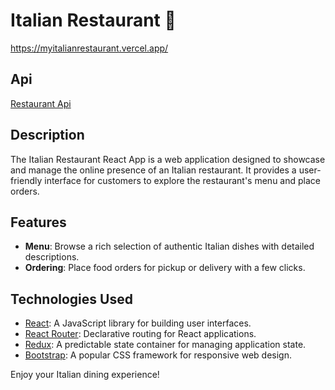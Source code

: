 # Italian Restaurant 🍷

https://myitalianrestaurant.vercel.app/

## Api

[Restaurant Api](https://github.com/dima-hlebov/react-restaurant-api)

## Description

The Italian Restaurant React App is a web application designed to showcase and manage the online presence of an Italian restaurant. It provides a user-friendly interface for customers to explore the restaurant's menu and place orders.

## Features

- **Menu**: Browse a rich selection of authentic Italian dishes with detailed descriptions.
- **Ordering**: Place food orders for pickup or delivery with a few clicks.

## Technologies Used

- [React](https://reactjs.org/): A JavaScript library for building user interfaces.
- [React Router](https://reactrouter.com/): Declarative routing for React applications.
- [Redux](https://redux.js.org/): A predictable state container for managing application state.
- [Bootstrap](https://getbootstrap.com/): A popular CSS framework for responsive web design.

Enjoy your Italian dining experience!
